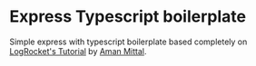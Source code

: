 # Express Typescript boilerplate 

Simple express with typescript boilerplate based completely on 
[LogRocket's Tutorial](https://blog.logrocket.com/how-to-set-up-node-typescript-express/)
 by [Aman Mittal](https://blog.logrocket.com/author/amanmittal/).